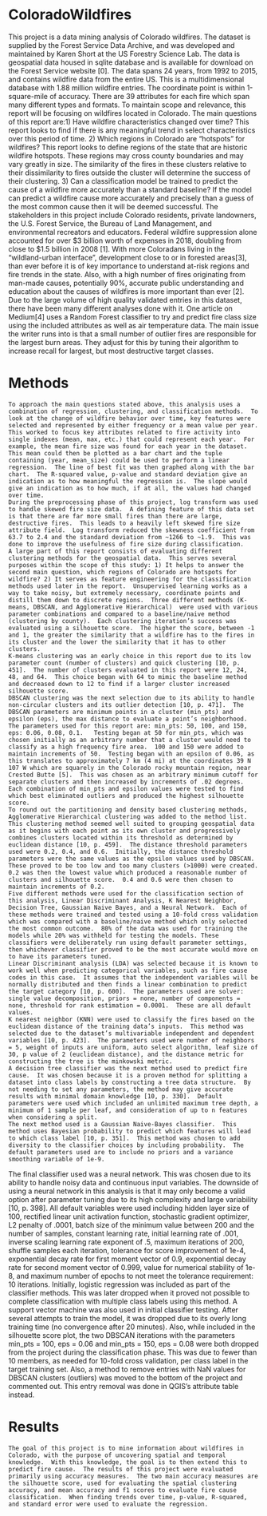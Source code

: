 # ColoradoWildfires

This project is a data mining analysis of Colorado wildfires.  The dataset is supplied by the Forest Service Data Archive, and was developed and maintained by Karen Short at the US Forestry Science Lab.  The data is geospatial data housed in sqlite database and is available for download on the Forest Service website [0].  The data spans 24 years, from 1992 to 2015, and contains wildfire data from the entire US.  This is a multidimensional database with 1.88 million wildfire entries.  The coordinate point is within 1-square-mile of accuracy.  There are 39 attributes for each fire which span many different types and formats.  To maintain scope and relevance, this report will be focusing on wildfires located in Colorado.
The main questions of this report are:1)  Have wildfire characteristics changed over time?  This report looks to find if there is any meaningful trend in select characteristics over this period of time.  2) Which regions in Colorado are “hotspots” for wildfires?  This report looks to define regions of the state that are historic wildfire hotspots.  These regions may cross county boundaries and may vary greatly in size.  The similarity of the fires in these clusters relative to their dissimilarity to fires outside the cluster will determine the success of their clustering.  3) Can a classification model be trained to predict the cause of a wildfire more accurately than a standard baseline?  If the model can predict a wildfire cause more accurately and precisely than a guess of the most common cause then it will be deemed successful.
The stakeholders in this project include Colorado residents, private landowners, the U.S. Forest Service, the Bureau of Land Management, and environmental recreators and educators.  Federal wildfire suppression alone accounted for over $3 billion worth of expenses in 2018, doubling from close to $1.5 billion in 2008 [1].  With more Coloradans living in the “wildland-urban interface”, development close to or in forested areas[3], than ever before it is of key importance to understand at-risk regions and fire trends in the state.  Also, with a high number of fires originating from man-made causes, potentially 90%,  accurate public understanding and education about the causes of wildfires is more important than ever [2].  
	Due to the large volume of high quality validated entries in this dataset, there have been many different analyses done with it.  One article on Medium[4] uses a Random Forest classifier to try and predict fire class size using the included attributes as well as air temperature data.  The main issue the writer runs into is that a small number of outlier fires are responsible for the largest burn areas.  They adjust for this by tuning their algorithm to increase recall for largest, but most destructive target classes.

# Methods

	To approach the main questions stated above, this analysis uses a combination of regression, clustering, and classification methods.  To look at the change of wildfire behavior over time, key features were selected and represented by either frequency or a mean value per year.  This worked to focus key attributes related to fire activity into single indexes (mean, max, etc.) that could represent each year.  For example, the mean fire size was found for each year in the dataset.  This mean could then be plotted as a bar chart and the tuple containing (year, mean_size) could be used to perform a linear regression.  The line of best fit was then graphed along with the bar chart.  The R-squared value, p-value and standard deviation give an indication as to how meaningful the regression is.  The slope would give an indication as to how much, if at all, the values had changed over time.
	During the preprocessing phase of this project, log transform was used to handle skewed fire size data.  A defining feature of this data set is that there are far more small fires than there are large, destructive fires.  This leads to a heavily left skewed fire size attribute field.  Log transform reduced the skewness coefficient from 63.7 to 2.4 and the standard deviation from ~1266 to ~1.9.  This was done to improve the usefulness of fire size during classification.
	A large part of this report consists of evaluating different clustering methods for the geospatial data.  This serves several purposes within the scope of this study: 1) It helps to answer the second main question, which regions of Colorado are hotspots for wildfire? 2) It serves as feature engineering for the classification methods used later in the report.  Unsupervised learning works as a way to take noisy, but extremely necessary, coordinate points and distill them down to discrete regions.  Three different methods (K-means, DBSCAN, and Agglomerative Hierarchical)  were used with various parameter combinations and compared to a baseline/naive method (clustering by county).  Each clustering iteration’s success was evaluated using a silhouette score.  The higher the score, between -1 and 1, the greater the similarity that a wildfire has to the fires in its cluster and the lower the similarity that it has to other clusters. 
	K-means clustering was an early choice in this report due to its low parameter count (number of clusters) and quick clustering [10, p. 451].  The number of clusters evaluated in this report were 12, 24, 48, and 64.  This choice began with 64 to mimic the baseline method and decreased down to 12 to find if a larger cluster increased silhouette score.
	DBSCAN clustering was the next selection due to its ability to handle non-circular clusters and its outlier detection [10, p. 471].  The DBSCAN parameters are minimum points in a cluster (min_pts) and epsilon (eps), the max distance to evaluate a point’s neighborhood.  The parameters used for this report are: min_pts: 50, 100, and 150, eps: 0.06, 0.08, 0.1.   Testing began at 50 for min_pts, which was chosen initially as an arbitrary number that a cluster would need to classify as a high frequency fire area.  100 and 150 were added to maintain increments of 50.  Testing began with an epsilon of 0.06, as this translates to approximately 7 km (4 mi) at the coordinates 39 N 107 W which are squarely in the Colorado rocky mountain region, near Crested Butte [5].  This was chosen as an arbitrary minimum cutoff for separate clusters and then increased by increments of .02 degrees.  Each combination of min_pts and epsilon values were tested to find which best eliminated outliers and produced the highest silhouette score.
	To round out the partitioning and density based clustering methods, Agglomerative Hierarchical clustering was added to the method list.  This clustering method seemed well suited to grouping geospatial data as it begins with each point as its own cluster and progressively combines clusters located within its threshold as determined by euclidean distance [10, p. 459].  The distance threshold parameters used were 0.2, 0.4, and 0.6.  Initially, the distance threshold parameters were the same values as the epsilon values used by DBSCAN.  These proved to be too low and too many clusters (>1000) were created.  0.2 was then the lowest value which produced a reasonable number of clusters and silhouette score.  0.4 and 0.6 were then chosen to maintain increments of 0.2.
	Five different methods were used for the classification section of this analysis, Linear Discriminant Analysis, K Nearest Neighbor, Decision Tree, Gaussian Naive Bayes, and a Neural Network.  Each of these methods were trained and tested using a 10-fold cross validation which was compared with a baseline/naive method which only selected the most common outcome.  80% of the data was used for training the models while 20% was withheld for testing the models. These classifiers were deliberately run using default parameter settings, then whichever classifier proved to be the most accurate would move on to have its parameters tuned. 
	Linear Discriminant analysis (LDA) was selected because it is known to work well when predicting categorical variables, such as fire cause codes in this case.  It assumes that the independent variables will be normally distributed and then finds a linear combination to predict the target category [10, p. 600].  The parameters used are solver: single value decomposition, priors = none, number of components = none, threshold for rank estimation = 0.0001.  These are all default values.
	K nearest neighbor (KNN) were used to classify the fires based on the euclidean distance of the training data’s inputs.  This method was selected due to the dataset’s multivariable independent and dependent variables [10, p. 423].  The parameters used were number of neighbors = 5, weight of inputs are uniform, auto select algorithm, leaf size of 30, p value of 2 (euclidean distance), and the distance metric for constructing the tree is the minkowski metric.
	A decision tree classifier was the next method used to predict fire cause.  It was chosen because it is a proven method for splitting a dataset into class labels by constructing a tree data structure.  By not needing to set any parameters, the method may give accurate results with minimal domain knowledge [10, p. 330].  Default parameters were used which included an unlimited maximum tree depth, a minimum of 1 sample per leaf, and consideration of up to n features when considering a split.
	The next method used is a Gaussian Naive-Bayes classifier.  This method uses Bayesian probability to predict which features will lead to which class label [10, p. 351].  This method was chosen to add diversity to the classifier choices by including probability.  The default parameters used are to include no priors and a variance smoothing variable of 1e-9.
The final classifier used was a neural network.  This was chosen due to its ability to handle noisy data and continuous input variables.  The downside of using a neural network in this analysis is that it may only become a valid option after parameter tuning due to its high complexity and large variability [10, p. 398].  All default variables were used including hidden layer size of 100, rectified linear unit activation function, stochastic gradient optimizer, L2 penalty of .0001, batch size of the minimum value between 200 and the number of samples, constant learning rate, initial learning rate of .001, inverse scaling learning rate exponent of .5, maximum iterations of 200, shuffle samples each iteration, tolerance for score improvement of 1e-4, exponential decay rate for first moment vector of 0.9, exponential decay rate for second moment vector of 0.999, value for numerical stability of 1e-8, and maximum number of epochs to not meet the tolerance requirement: 10 iterations.
Initially, logistic regression was included as part of the classifier methods.  This was later dropped when it proved not possible to complete classification with multiple class labels using this method.  A support vector machine was also used in initial classifier testing.  After several attempts to train the model, it was dropped due to its overly long training time (no convergence after 20 minutes).  Also, while included in the silhouette score plot, the two DBSCAN iterations with the parameters min_pts = 100, eps = 0.06 and min_pts = 150, eps = 0.08 were both dropped from the project during the classification phase.  This was due to fewer than 10 members, as needed for 10-fold cross validation, per class label in the target training set.  Also, a method to remove entries with NaN values for DBSCAN clusters (outliers) was moved to the bottom of the project and commented out.  This entry removal was done in QGIS’s attribute table instead.

# Results

	The goal of this project is to mine information about wildfires in Colorado, with the purpose of uncovering spatial and temporal knowledge.  With this knowledge, the goal is to then extend this to predict fire cause.  The results of this project were evaluated primarily using accuracy measures.  The two main accuracy measures are the silhouette score, used for evaluating the spatial clustering accuracy, and mean accuracy and f1 scores to evaluate fire cause classification.  When finding trends over time, p-value, R-squared, and standard error were used to evaluate the regression.

